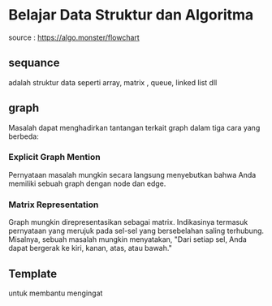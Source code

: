 # Belajar Data Struktur dan Algoritma

source : <https://algo.monster/flowchart>

## sequance

adalah struktur data seperti array, matrix , queue, linked list dll

## graph

Masalah dapat menghadirkan tantangan terkait graph dalam tiga cara yang berbeda:

### Explicit Graph Mention

Pernyataan masalah mungkin secara langsung menyebutkan bahwa Anda memiliki sebuah graph dengan node dan edge.

### Matrix Representation

Graph mungkin direpresentasikan sebagai matrix.
Indikasinya termasuk pernyataan yang merujuk pada sel-sel yang bersebelahan saling terhubung. Misalnya, sebuah masalah mungkin menyatakan, "Dari setiap sel, Anda dapat bergerak ke kiri, kanan, atas, atau bawah."

## Template

untuk membantu mengingat
